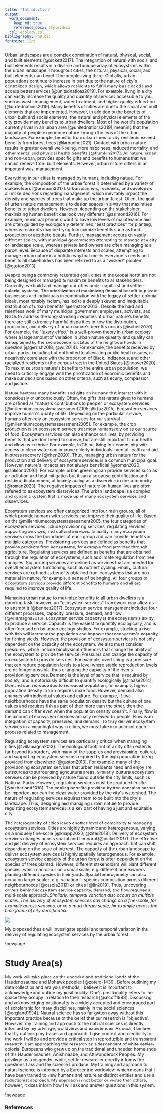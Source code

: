 ```yaml
---
title: "Introduction"
output: 
  word_document:
    keep_md: true 
    reference_docx: style.docx
  csl: ecology.csl
bibliography: PhD.bib
fontsize: 12pt
---
```


Urban landscapes are a complex combination of natural, physical, social, and built elements [@pickett2017]. The integration of natural with social and built elements results in a diverse and unique array of ecosystems within the urban landscape. Throughout cities, the natural, physical, social, and built elements can benefit the people living there. Globally, urban populations continue to increase in part due to the nature of city's centralized design, which allows residents to fulfill many basic needs and access better services [@unitednations2019]. For example, living in a city can vastly increase the quality and quantity of services accessible to you, such as waste management, water treatment, and higher quality education [@unitednations2019]. Many benefits of cities are due to the social and built elements that are implemented. However, in addition to the benefits of urban built and social elements, the natural and physical elements of the city provide many benefits to urban dwellers. Most of the world's population currently lives in an urban area [@unitednations2019], meaning that the majority of people experience nature through the lens of the urban landscape. For example, benefits from urban trees to city residents exceed benefits from forest trees [@larouche2021]. Contact with urban nature results in greater overall well-being, more happiness, reduced mortality, and other mental and physical health benefits [@frumkin2017]. All nature, urban and non-urban, provides specific gifts and benefits to humans that we cannot receive from built elements. However, urban nature differs in an important way, management.  

Everything in our cities is managed by humans, including nature. For example, the composition of the urban forest is determined by a variety of stakeholders [@aronson2017]. Urban planners, residents, and developers all make decisions regarding management, which inevitably impact the density and species of trees that make up the urban forest. Often, the goal of urban nature management is to design spaces in a way that maximizes benefits to urban dwellers. However, depending on the stakeholder, maximizing human benefit can look very different [@salmond2016]. For example, municipal planners want to have low levels of maintenance and are often guided by ecologically determined "best practices" for planting, whereas residents may be trying to maximize benefits such as food production or aesthetic beauty. Further, management occurs on vastly different scales, with municipal governments attempting to manage at a city or landscape scale, whereas private land owners are often managing at a parcel level. Because of disparate interests and scales, attempting to manage urban nature in a holistic way that meets everyone's needs and benefits all stakeholders has been referred to as a "wicked" problem [@gaston2013].  

Despite being a commonly reiterated goal, cities in the Global North are not being designed or managed to maximize benefits to all stakeholders. Currently, we build and manage our cities under capitalist and settler-colonial systems. The prioritization of maximizing financial benefit to private businesses and individuals in combination with the legacy of settler-colonial ideals, most notably racism, has led to a deeply skewed and inequitable distribution of urban benefits [@ernstson2013]. Despite the hard and relentless work of many municipal government employees, activists, and NGOs to address the long-standing inequities of urban nature's benefits, there are still extremely harmful disparities in how the distribution, production, and delivery of urban nature's benefits occurs [@schell2020]. For example, the "luxury effect" is a well-proven theory in urban ecology where a large amount of variation in urban nature quantity and quality can be explained by the socioeconomic status of the neighbourhoods in question [@gerrish2018; @wu2014]. For example, the benefits received by urban parks, including but not limited to alleviating public health issues, is negatively correlated with the proportion of Black, Indigenous, and other racialized residents in the census tract in the United States [@hoover2020]. To maximize urban nature's benefits to the entire urban population, we need to critically engage with the prioritization of economic benefits and make our decisions based on other criteria, such as equity, compassion, and justice.  

Nature bestows many benefits and gifts on humans that interact with it, consciously or unconsciously. Often, the gifts that nature gives to humans are defined as "nature's contributions to people" or ecosystem services [@millenniumecosystemassessment2005; @diaz2015]. Ecosystem services improve human's quality of life. Depending on the particular service, humans often rely on ecosystem services for our survival [@millenniumecosystemassessment2005]. For example, the crop production is an ecosystem service that most humans rely on as our source of food. Ecosystem services can also enhance our lives, by providing benefits that we don't need to survive, but are still important to our health and allow us to thrive. For example, in China, living in a community with access to clean water can improve elderly individuals' mental health and aid in stress recovery [@chen2020]. Thus, managing urban nature for the production and delivery of ecosystem services is a common municipal goal. However, nature's impacts are not always beneficial [@roman2020; @salmond2016]. For example, urban greening can provide services such as air pollution and heat mitigation but it can also cause gentrification and resident displacement, ultimately acting as a disservice to the community [@roman2020]. The negative impacts of nature on human lives are often referred to as ecosystem disservices. The urban landscape is a complex and dynamic system that is made up of many ecosystem services and disservices.  

Ecosystem services are often categorized into four main groups, all of which provide humans with services that improve their quality of life. Based on the @millenniumecosystemassessment2005, the four categories of ecosystem services include provisioning services, regulating services, supporting services, and cultural services. In reality, many ecosystem services cross the boundaries of each group and can provide benefits in multiple categories. Provisioning services are defined as benefits that provide products from ecosystems, for example food provided through agriculture. Regulating services are defined as benefits that are obtained through the regulation of ecosystems, such as climate regulation from tree canopies. Supporting services are defined as services that are needed for overall ecosystem functioning, such as nutrient cycling. Finally, cultural services are defined as benefits obtained from ecosystems that are non-material in nature, for example, a sense of belonging. All four groups of ecosystem services provide different benefits to humans and all are required to improve quality of life.  

Managing urban nature to maximize benefits to all urban dwellers is a daunting task, however, an "ecosystem services" framework may allow us to attempt it [@bennett2017]. Ecosystem service management includes four different processes, capacity, pressure, demand, and flow [@villamagna2013]. Ecosystem service capacity is the ecosystem's ability to produce a service. Capacity is the easiest to quantify ecologically, and is often focused on by urban ecology studies. For example, stocking a river with fish will increase the population and improve that ecosystem's capacity for fishing yields. However, the provision of ecosystem services is not only dependent on the capacity of the ecosystem. We also must consider pressures, which include biophysical influences that change the ability of the ecosystem to provide the service. Pressures can change the capacity of an ecosystem to provide services. For example, overfishing is a pressure that can reduce population levels to a level where stable reproduction levels are no longer possible, thus changing the capacity of the river's provisioning services. Demand is the level of service that is required by society, and is notoriously difficult to quantify ecologically [@haase2014]. Demand can increase due to increased population, for example, higher population density in turn requires more food. However, demand also changes with individual values and culture. For example, if two neighbourhoods have the same population density but the culture of one values and requires fish as part of their more than the other, then the demand can differ even when the population density doesn't. Finally, flow is the amount of ecosystem services actually received by people. Flow is an integration of capacity, pressures, and demand. To truly deliver ecosystem services in a meaningful way in cities, we must take into account each process related to management.  

Regulating ecosystem services are particularly critical when managing cities [@villamagna2013]. The ecological footprint of a city often extends far beyond its borders, with many of the supplies and provisioning, cultural, and supporting ecosystem services required by the high population being provided from elsewhere [@gaston2013]. For example, many of the provisioning ecosystem services that urban residents need and enjoy are outsourced to surrounding agricultural areas. Similarly, cultural ecosystem services can be provided by nature found outside the city limits, such as National Parks. However, regulating services must be produced *in situ* [@sutherland2018]. The cooling benefits provided by tree canopies cannot be imported, nor can the clean water provided by the city's watershed. The nature of regulating services requires them to be built into the city's landscape. Thus, designing and managing urban nature to provide regulating ecosystem services is a key part of having a just and equitable city.  

The heterogeneity of cities lends another level of complexity to managing ecosystem services. Cities are highly dynamic and heterogeneous, varying on a uniquely fine-scale [@knapp2020; @ziter2018]. Delivery of ecosystem services changes across spatial and temporal [@pickett2017]. The effective and just delivery of ecosystem services requires an approach that can shift depending on the scale of interest. The capacity of the urban landscape to deliver ecosystem services is highly spatially heterogeneous. For example, ecosystem service capacity of the urban forest is often dependent on the species of trees planted. However, different stakeholders will plant different species, which can occur on a small scale, e.g. different homeowners planting different species in their yards. Spatial heterogeneity can also occur on larger scales, e.g. variation in species composition across different neighbourhoods [@ossola2019] or cities [@lin2019]. Thus, uncovering drivers behind ecosystem service capacity, demand, and flow requires a multi-scale approach. *Similarly, temporal variation also occurs on multiple scales. The delivery of ecosystem services can change on a fine-scale, for example across seasons, or on a much larger scale, for example across the time frame of city densification.*  

![](/home/icrichmond/Documents/PhD/ConceptualDiagrams/Theory.png)


My proposed thesis will investigate spatial and temporal variation in the delivery of regulating ecosystem services by the urban forest...

\newpage
# Study Area(s)
My work will take place on the unceded and traditional lands of the Haudenosaunee and Mohawk peoples [@zotero-1439]. Before outlining my data collection and analysis methods, I believe it is important to acknowledge and outline my positionality. One's positionality refers to the space they occupy in relation to their research [@alcoff1988]. Discussing and acknowledging positionality is a widely accepted and encouraged part of scholarship for many disciplines, mainly in the social sciences [@england1994]. Natural science has so far gotten away without this important practice because of the belief that our research is "objective". However, my training and approach to the natural sciences is directly informed by my privilege, worldview, and experiences. As such, I believe that by outlining my biases and approach, I give context and credibility to the work I will do and provide a critical step in reproducible and transparent research. I am approaching this research as a descendent of white settler-colonial Europeans who grew up on the traditional and unceded homelands of the Haudenosaunee, Anishinaabe, and Attiwonderonk Peoples. My privilege as a cisgender, white, settler researcher directly informs the questions I ask and the science I produce. My training and approach to natural science is informed by a Eurocentric worldview, which means that I have been trained to view humans and nature as distinct entities and use a reductionist approach. My approach is not better or worse than others, however, it does inform how I will ask and answer questions in this system.



\newpage
### References

